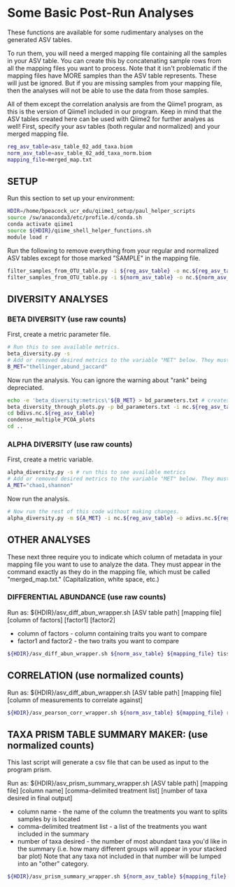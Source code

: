 # Some Basic Post-Run Analyses

These functions are available for some rudimentary analyses on the generated ASV tables. 

To run them, you will need a merged mapping file containing all the samples in your ASV table. You can create this by concatenating sample rows from all the mapping files you want to process. Note that it isn't problematic if the mapping files have MORE samples than the ASV table represents. These will just be ignored. But if you are missing samples from your mapping file, then the analyses will not be able to use the data from those samples. 

All of them except the correlation analysis are from the Qiime1 program, as this is the version of Qiime1 included in our program.
Keep in mind that the ASV tables created here can be used with Qiime2 for further analyes as well!
First, specify your asv tables (both regular and normalized) and your merged mapping file.
```sh 
reg_asv_table=asv_table_02_add_taxa.biom
norm_asv_table=asv_table_02_add_taxa_norm.biom
mapping_file=merged_map.txt
```

## SETUP
Run this section to set up your environment:
```sh 
HDIR=/home/bpeacock_ucr_edu/qiime1_setup/paul_helper_scripts
source /sw/anaconda3/etc/profile.d/conda.sh
conda activate qiime1
source ${HDIR}/qiime_shell_helper_functions.sh
module load r
```
Run the following to remove everything from your regular and normalized ASV tables except for those marked "SAMPLE" in the mapping file.
```sh 
filter_samples_from_OTU_table.py -i ${reg_asv_table} -o nc.${reg_asv_table} -m ${mapping_file} --valid_states "SampleType:SAMPLE"
filter_samples_from_OTU_table.py -i ${norm_asv_table} -o nc.${norm_asv_table} -m ${mapping_file} --valid_states "SampleType:SAMPLE"
```


## DIVERSITY ANALYSES
### BETA DIVERSITY (use raw counts)
First, create a metric parameter file.
```sh 
# Run this to see available metrics.
beta_diversity.py -s 
# Add or removed desired metrics to the variable "MET" below. They must have commas between them. 
B_MET="thellinger,abund_jaccard"
```
Now run the analysis. You can ignore the warning about "rank" being depreciated.
```sh 
echo -e 'beta_diversity:metrics\'${B_MET} > bd_parameters.txt # creates parameter file
beta_diversity_through_plots.py -p bd_parameters.txt -i nc.${reg_asv_table} -m ${mapping_file} -o bdivs.nc.${reg_asv_table} # runs analysis
cd bdivs.nc.${reg_asv_table}
condense_multiple_PCOA_plots
cd ..
```

### ALPHA DIVERSITY (use raw counts)
First, create a metric variable.
```sh
alpha_diversity.py -s # run this to see available metrics
# Add or removed desired metrics to the variable "MET" below. They must have commas between them. 
A_MET="chao1,shannon"
```
Now run the analysis.
```sh
# Now run the rest of this code without making changes. 
alpha_diversity.py -m ${A_MET} -i nc.${reg_asv_table} -o adivs.nc.${reg_asv_table}.txt
```


## OTHER ANALYSES
These next three require you to indicate which column of metadata in your mapping file you want to use to analyze the data. They must appear in the command exactly as they do in the mapping file, which must be called "merged_map.txt." (Capitalization, white space, etc.)
### DIFFERENTIAL ABUNDANCE (use raw counts)
Run as: 
${HDIR}/asv_diff_abun_wrapper.sh [ASV table path] [mapping file] [column of factors] [factor1] [factor2]
- column of factors - column containing traits you want to compare
- factor1 and factor2 - the two traits you want to compare
```sh
${HDIR}/asv_diff_abun_wrapper.sh ${norm_asv_table} ${mapping_file} tissue stem_whole stem_scrapings
```

## CORRELATION (use normalized counts)
Run as: 
${HDIR}/asv_diff_abun_wrapper.sh [ASV table path] [mapping file] [column of measurements to correlate against]
```sh
${HDIR}/asv_pearson_corr_wrapper.sh ${norm_asv_table} ${mapping_file} rating
```

## TAXA PRISM TABLE SUMMARY MAKER: (use normalized counts)
This last script will generate a csv file that can be used as input to the program prism. 

Run as: 
${HDIR}/asv_prism_summary_wrapper.sh [ASV table path] [mapping file] [column name] [comma-delimited treatment list] [number of taxa desired in final output]
- column name - the name of the column the treatments you want to splits samples by is located
- comma-delimited treatment list - a list of the treatments you want included in the summary
- number of taxa desired - the number of most abundant taxa you'd like in the summary (i.e. how many different groups will appear in your stacked bar plot)
Note that any taxa not included in that number will be lumped into an "other" category.
```sh
${HDIR}/asv_prism_summary_wrapper.sh ${norm_asv_table} ${mapping_file} tissue stem_whole,leaf_scrapings,leaf_whole 20
```

